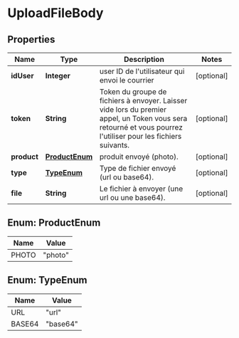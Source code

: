 # UploadFileBody

## Properties
Name | Type | Description | Notes
------------ | ------------- | ------------- | -------------
**idUser** | **Integer** | user ID de l&#x27;utilisateur qui envoi le courrier |  [optional]
**token** | **String** | Token du groupe de fichiers à envoyer. Laisser vide lors du premier appel, un Token vous sera retourné et vous pourrez l&#x27;utiliser pour les fichiers suivants. |  [optional]
**product** | [**ProductEnum**](#ProductEnum) | produit envoyé (photo). |  [optional]
**type** | [**TypeEnum**](#TypeEnum) | Type de fichier envoyé (url ou base64). |  [optional]
**file** | **String** | Le fichier à envoyer (une url ou une base64). |  [optional]

<a name="ProductEnum"></a>
## Enum: ProductEnum
Name | Value
---- | -----
PHOTO | &quot;photo&quot;

<a name="TypeEnum"></a>
## Enum: TypeEnum
Name | Value
---- | -----
URL | &quot;url&quot;
BASE64 | &quot;base64&quot;
